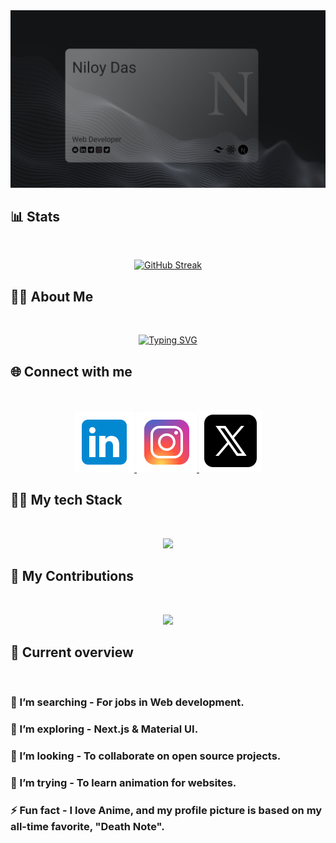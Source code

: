 <a href="https://www.linkedin.com/in/niloydas1">
<img src="./images/coverPhoto.jpg" />
</a>


## :bar_chart: Stats

<br />

<p align="center">
<a href="https://git.io/streak-stats"><img src="https://github-readme-streak-stats.herokuapp.com?user=frustrated018&theme=android-dark&border_radius=10&card_width=700" alt="GitHub Streak" /></a>
</p>


## :male_detective: About Me

<br />
<p align="center">
<a href="https://git.io/typing-svg"><img src="https://readme-typing-svg.herokuapp.com?font=roboto&weight=500&size=30&duration=2000&pause=200&color=40C463&center=true&vCenter=true&random=false&width=700&lines=Hi!+I'm+Niloy%F0%9F%91%8B%F0%9F%8F%BD;MERN+Stack+Based+;Front-End+Focused;Web+Developer" alt="Typing SVG" /></a>
</p>



## :globe_with_meridians: Connect with me

<br />
<p align="center">
  <a href="https://www.linkedin.com/in/niloydas1">
    <img src="./icons/linkedin.svg"/>
  </a>   
  <a href="https://www.instagram.com/_nil0y_/">
    <img src="./icons/instagram.svg"/>
  </a>   
  <a href="https://twitter.com/NiloyDas003">
    <img src="./icons/X.svg"/>
  </a>   
</p>

## :man_technologist: My tech Stack

<br />
<p align="center">
  <a href="www.linkedin.com/in/niloydas1">
    <img src="https://skillicons.dev/icons?i=html,css,tailwind,js,ts,react,nextjs,mongo,express,nodejs,vercel,netlify&perline=4" />
  </a>
</p>

## :star2: My Contributions

<br />

<p align="center">
<img src="http://github-profile-summary-cards.vercel.app/api/cards/profile-details?username=frustrated018&theme=github_dark" />
</p>

## :eyes: Current overview

<br />

### 🔭 I’m searching - For jobs in Web development.

### 🌱 I’m exploring - Next.js & Material UI.

### 👯 I’m looking - To collaborate on open source projects.

### 🤔 I’m trying - To learn animation for websites.

### ⚡ Fun fact - I love Anime, and my profile picture is based on my all-time favorite, "Death Note".
